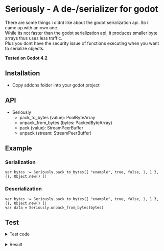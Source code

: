 # Seriously - A de-/serializer for godot
There are some things i didnt like about the godot serialization api. So i came up with an own one.  
While its not faster than the godot serialization api, it produces smaller byte arrays thus uses less traffic.  
Plus you dont have the security issue of functions executing when you want to serialize objects.

**Tested on Godot 4.2**

## Installation
- Copy addons folder into your godot project

## API

- Seriously
  - pack_to_bytes (value): PoolByteArray
  - unpack_from_bytes (bytes: PackedByteArray)
  - pack (value): StreamPeerBuffer
  - unpack (stream: StreamPeerBuffer)

## Example

### Serialization

```
var bytes := Seriously.pack_to_bytes([ "example", true, false, 1, 1.3, {}, Object.new() ])
```

### Deserialization

```
var bytes := Seriously.pack_to_bytes([ "example", true, false, 1, 1.3, {}, Object.new() ])
var data = Seriously.unpack_from_bytes(bytes)
```
## Test
<details>
<summary>Test code</summary>

```
func _init():
	var test_data = {
		"some_key": {
			"some_other_key": [
				1,
				false,
				0.1,
				Color.RED,
				Vector4.ZERO,
				Plane(10, 10, 10, 10)
			],
			"yet_another_key": SceneMultiplayer.new()
		}
	}

	# Godot serialization api
	var start_time = Time.get_ticks_usec()
	print("# Godot serialization api")
	var bytes = var_to_bytes(test_data)
	print()
	print("## Bytes (%s)" % [bytes.size()])
	print(bytes)
	print()
	print("## Parsed")
	print(bytes_to_var(bytes))
	print()
	print("## Result")
	print(float(Time.get_ticks_usec() - start_time) / 1000.0, "m/s")
	print("--------------------")
	# Seriously api
	start_time = Time.get_ticks_usec()
	print("# Seriously api")
	bytes = Seriously.pack_to_bytes(test_data)
	print()
	print("## Bytes (%s)" % [bytes.size()])
	print(bytes)
	print()
	print("## Parsed")
	print(Seriously.unpack_from_bytes(bytes))
	print()
	print("## Result")
	print(float(Time.get_ticks_usec() - start_time) / 1000.0, "m/s")
```
</details>  
<br />
<details>
<summary>Result</summary>

```
# Godot serialization api

## Bytes (188)
[27, 0, 0, 0, 1, 0, 0, 0, 4, 0, 0, 0, 8, 0, 0, 0, 115, 111, 109, 101, 95, 107, 101, 121, 27, 0, 0, 0, 2, 0, 0, 0, 4, 0, 0, 0, 14, 0, 0, 0, 115, 111, 109, 101, 95, 111, 116, 104, 101, 114, 95, 107, 101, 121, 0, 0, 28, 0, 0, 0, 6, 0, 0, 0, 2, 0, 0, 0, 1, 0, 0, 0, 1, 0, 0, 0, 0, 0, 0, 0, 3, 0, 1, 0, 154, 153, 153, 153, 153, 153, 185, 63, 20, 0, 0, 0, 0, 0, 128, 63, 0, 0, 0, 0, 0, 0, 0, 0, 0, 0, 128, 63, 12, 0, 0, 0, 0, 0, 0, 0, 0, 0, 0, 0, 0, 0, 0, 0, 0, 0, 0, 0, 14, 0, 0, 0, 0, 0, 32, 65, 0, 0, 32, 65, 0, 0, 32, 65, 0, 0, 32, 65, 4, 0, 0, 0, 15, 0, 0, 0, 121, 101, 116, 95, 97, 110, 111, 116, 104, 101, 114, 95, 107, 101, 121, 0, 24, 0, 1, 0, 197, 4, 0, 144, 5, 0, 0, 128]

## Parsed
{ "some_key": { "some_other_key": [1, false, 0.1, (1, 0, 0, 1), (0, 0, 0, 0), [N: (10, 10, 10), D: 10]], "yet_another_key": <EncodedObjectAsID#-9223372012863355697> } }

## Result
0.3m/s
--------------------
# Seriously api

## Bytes (107)
[27, 1, 0, 8, 0, 115, 111, 109, 101, 95, 107, 101, 121, 27, 2, 0, 14, 0, 115, 111, 109, 101, 95, 111, 116, 104, 101, 114, 95, 107, 101, 121, 28, 6, 0, 50, 1, 1, 0, 3, 154, 153, 153, 153, 153, 153, 185, 63, 20, 255, 0, 0, 255, 12, 0, 0, 0, 0, 0, 0, 0, 0, 0, 0, 0, 0, 0, 0, 0, 0, 14, 0, 0, 32, 65, 0, 0, 32, 65, 0, 0, 32, 65, 0, 0, 32, 65, 15, 0, 121, 101, 116, 95, 97, 110, 111, 116, 104, 101, 114, 95, 107, 101, 121, 24, 0, 0]

## Parsed
{ "some_key": { "some_other_key": [1, false, 0.1, (1, 0, 0, 1), (0, 0, 0, 0), [N: (10, 10, 10), D: 10]], "yet_another_key": <RefCounted#-9223372012796246831> } }

## Result
0.973m/s
```
</details>